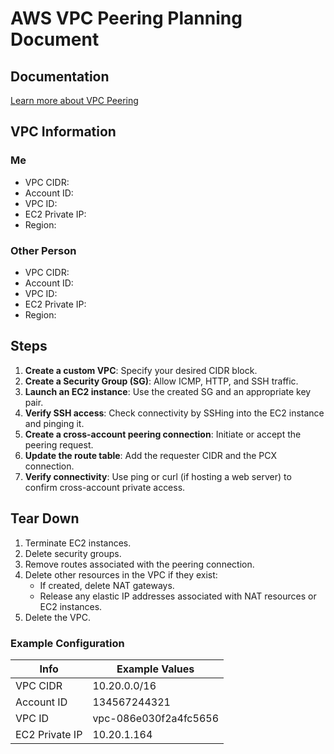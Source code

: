 # AWS VPC Peering Planning Document

## Documentation

[Learn more about VPC Peering](https://docs.aws.amazon.com/vpc/latest/peering/what-is-vpc-peering.html)


## VPC Information

### Me
- VPC CIDR: 
- Account ID: 
- VPC ID: 
- EC2 Private IP: 
- Region: 

### Other Person
- VPC CIDR: 
- Account ID: 
- VPC ID: 
- EC2 Private IP: 
- Region: 

## Steps
1. **Create a custom VPC**: Specify your desired CIDR block.
2. **Create a Security Group (SG)**: Allow ICMP, HTTP, and SSH traffic.
3. **Launch an EC2 instance**: Use the created SG and an appropriate key pair.
4. **Verify SSH access**: Check connectivity by SSHing into the EC2 instance and pinging it.
5. **Create a cross-account peering connection**: Initiate or accept the peering request.
6. **Update the route table**: Add the requester CIDR and the PCX connection.
7. **Verify connectivity**: Use ping or curl (if hosting a web server) to confirm cross-account private access.

## Tear Down
1. Terminate EC2 instances.
2. Delete security groups.
3. Remove routes associated with the peering connection.
4. Delete other resources in the VPC if they exist:
   - If created, delete NAT gateways.
   - Release any elastic IP addresses associated with NAT resources or EC2 instances.
5. Delete the VPC.

### Example Configuration
| Info      | Example Values                        |
|------------------|------------------------------|
| VPC CIDR        | 10.20.0.0/16                |
| Account ID      | 134567244321                 |
| VPC ID          | vpc-086e030f2a4fc5656       |
| EC2 Private IP   | 10.20.1.164                  |
